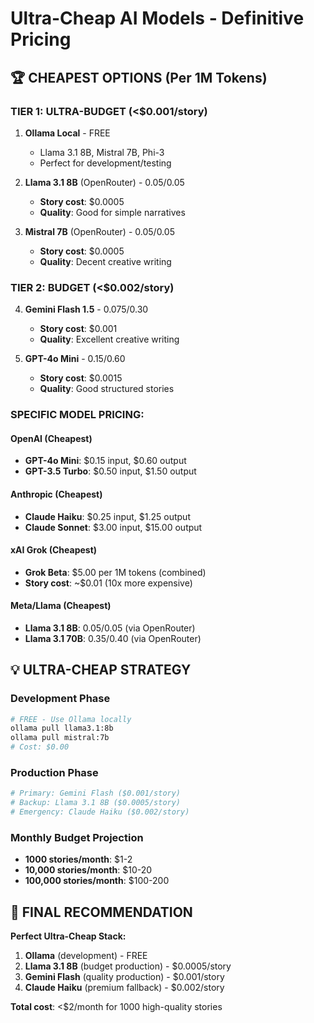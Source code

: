 # Ultra-Cheap AI Models - Definitive Pricing

## 🏆 CHEAPEST OPTIONS (Per 1M Tokens)

### **TIER 1: ULTRA-BUDGET (<$0.001/story)**
1. **Ollama Local** - FREE
   - Llama 3.1 8B, Mistral 7B, Phi-3
   - Perfect for development/testing
   
2. **Llama 3.1 8B** (OpenRouter) - $0.05/$0.05
   - **Story cost**: $0.0005
   - **Quality**: Good for simple narratives
   
3. **Mistral 7B** (OpenRouter) - $0.05/$0.05  
   - **Story cost**: $0.0005
   - **Quality**: Decent creative writing

### **TIER 2: BUDGET (<$0.002/story)**
4. **Gemini Flash 1.5** - $0.075/$0.30
   - **Story cost**: $0.001
   - **Quality**: Excellent creative writing
   
5. **GPT-4o Mini** - $0.15/$0.60
   - **Story cost**: $0.0015
   - **Quality**: Good structured stories

### **SPECIFIC MODEL PRICING:**

#### **OpenAI (Cheapest)**
- **GPT-4o Mini**: $0.15 input, $0.60 output
- **GPT-3.5 Turbo**: $0.50 input, $1.50 output

#### **Anthropic (Cheapest)**  
- **Claude Haiku**: $0.25 input, $1.25 output
- **Claude Sonnet**: $3.00 input, $15.00 output

#### **xAI Grok (Cheapest)**
- **Grok Beta**: $5.00 per 1M tokens (combined)
- **Story cost**: ~$0.01 (10x more expensive)

#### **Meta/Llama (Cheapest)**
- **Llama 3.1 8B**: $0.05/$0.05 (via OpenRouter)
- **Llama 3.1 70B**: $0.35/$0.40 (via OpenRouter)

## 💡 ULTRA-CHEAP STRATEGY

### **Development Phase**
```bash
# FREE - Use Ollama locally
ollama pull llama3.1:8b
ollama pull mistral:7b
# Cost: $0.00
```

### **Production Phase**
```python
# Primary: Gemini Flash ($0.001/story)
# Backup: Llama 3.1 8B ($0.0005/story)  
# Emergency: Claude Haiku ($0.002/story)
```

### **Monthly Budget Projection**
- **1000 stories/month**: $1-2
- **10,000 stories/month**: $10-20
- **100,000 stories/month**: $100-200

## 🎯 FINAL RECOMMENDATION

**Perfect Ultra-Cheap Stack:**
1. **Ollama** (development) - FREE
2. **Llama 3.1 8B** (budget production) - $0.0005/story
3. **Gemini Flash** (quality production) - $0.001/story
4. **Claude Haiku** (premium fallback) - $0.002/story

**Total cost**: <$2/month for 1000 high-quality stories